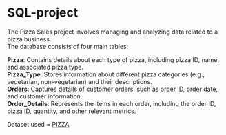 # SQL-project
The Pizza Sales project involves managing and analyzing data related to a pizza business.<br>
The database consists of four main tables:<br>

<b>Pizza</b>: Contains details about each type of pizza, including pizza ID, name, and associated pizza type.<br>
<b>Pizza_Type</b>: Stores information about different pizza categories (e.g., vegetarian, non-vegetarian) and their descriptions.<br>
<b>Orders</b>: Captures details of customer orders, such as order ID, order date, and customer information.<br>
<b>Order_Details</b>: Represents the items in each order, including the order ID, pizza ID, quantity, and other relevant metrics.<br>

Dataset used = <a href = "https://github.com/Pavan-0156/SQL-project/blob/main/pizza_sales.zip"> PIZZA</a>
